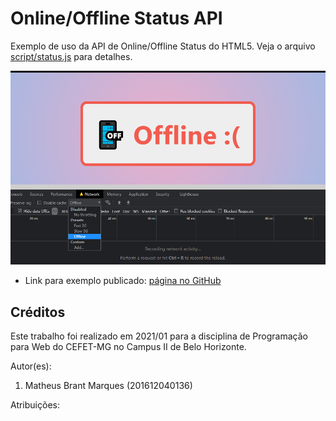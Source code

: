 # Online/Offline Status API

Exemplo de uso da API de Online/Offline Status do HTML5. Veja o arquivo [script/status.js][js] para detalhes.

![Uma página com uma imagem de status alterando entre online e offline conforme a conectividade de internet da página'](images/screenshot.png)

- Link para exemplo publicado: [página no GitHub][vivo]


## Créditos

Este trabalho foi realizado em 2021/01 para a disciplina de Programação para Web do CEFET-MG no Campus II de Belo Horizonte.

Autor(es):

1. Matheus Brant Marques (201612040136)

Atribuições:

[js]: scripts/status.js
[vivo]: https://fegemo.github.io/cefet-web-weblot/apis/online-offline/
